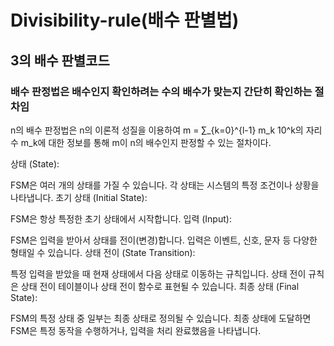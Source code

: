 # Divisibility-rule(배수 판별법)

## 3의 배수 판별코드

### 배수 판정법은 배수인지 확인하려는 수의 배수가 맞는지 간단히 확인하는 절차임
  
n의 배수 판정법은 n의 이론적 성질을 이용하여 m = ∑_{k=0}^{l-1} m_k 10^k의 자리수 m_k에 대한 정보를 통해 m이 n의 배수인지 판정할 수 있는 절차이다.

상태 (State):

FSM은 여러 개의 상태를 가질 수 있습니다. 각 상태는 시스템의 특정 조건이나 상황을 나타냅니다.
초기 상태 (Initial State):

FSM은 항상 특정한 초기 상태에서 시작합니다.
입력 (Input):

FSM은 입력을 받아서 상태를 전이(변경)합니다. 입력은 이벤트, 신호, 문자 등 다양한 형태일 수 있습니다.
상태 전이 (State Transition):

특정 입력을 받았을 때 현재 상태에서 다음 상태로 이동하는 규칙입니다. 상태 전이 규칙은 상태 전이 테이블이나 상태 전이 함수로 표현될 수 있습니다.
최종 상태 (Final State):

FSM의 특정 상태 중 일부는 최종 상태로 정의될 수 있습니다. 최종 상태에 도달하면 FSM은 특정 동작을 수행하거나, 입력을 처리 완료했음을 나타냅니다.
